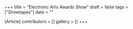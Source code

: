+++
title = "Electronic Arts Awards Show"
draft = false
tags = ["Showtapes"]
date = ""

[Article]
contributors = []
gallery = []
+++